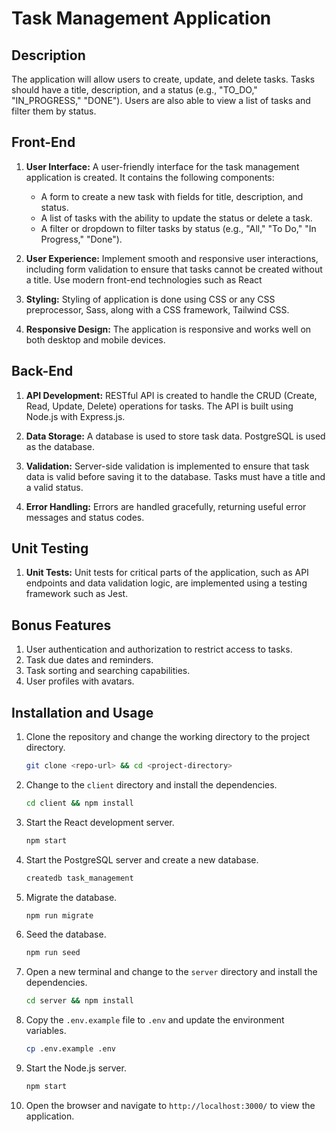 # Task Management Application

## Description

The application will allow users to create, update, and delete tasks. Tasks should have a title, description, and a status (e.g., "TO_DO," "IN_PROGRESS," "DONE"). Users are also able to view a list of tasks and filter them by status.

## Front-End

1. **User Interface:** A user-friendly interface for the task management application is created. It contains the following components:

   - A form to create a new task with fields for title, description, and status.
   - A list of tasks with the ability to update the status or delete a task.
   - A filter or dropdown to filter tasks by status (e.g., "All," "To Do," "In Progress," "Done").

2. **User Experience:** Implement smooth and responsive user interactions, including form validation to ensure that tasks cannot be created without a title. Use modern front-end technologies such as React

3. **Styling:** Styling of application is done using CSS or any CSS preprocessor, Sass, along with a CSS framework, Tailwind CSS.

4. **Responsive Design:** The application is responsive and works well on both desktop and mobile devices.

## Back-End

1. **API Development:** RESTful API is created to handle the CRUD (Create, Read, Update, Delete) operations for tasks. The API is built using Node.js with Express.js.

2. **Data Storage:** A database is used to store task data. PostgreSQL is used as the database.

3. **Validation:** Server-side validation is implemented to ensure that task data is valid before saving it to the database. Tasks must have a title and a valid status.

4. **Error Handling:** Errors are handled gracefully, returning useful error messages and status codes.

## Unit Testing

1. **Unit Tests:** Unit tests for critical parts of the application, such as API endpoints and data validation logic, are implemented using a testing framework such as Jest.

## Bonus Features

1. User authentication and authorization to restrict access to tasks.
2. Task due dates and reminders.
3. Task sorting and searching capabilities.
4. User profiles with avatars.

## Installation and Usage

1. Clone the repository and change the working directory to the project directory.

   ```bash
   git clone <repo-url> && cd <project-directory>
   ```

2. Change to the `client` directory and install the dependencies.

   ```bash
   cd client && npm install
   ```

3. Start the React development server.

   ```bash
   npm start
   ```

4. Start the PostgreSQL server and create a new database.

   ```bash
   createdb task_management
   ```

5. Migrate the database.

   ```bash
   npm run migrate
   ```

6. Seed the database.

   ```bash
   npm run seed
   ```

7. Open a new terminal and change to the `server` directory and install the dependencies.

   ```bash
   cd server && npm install
   ```

8. Copy the `.env.example` file to `.env` and update the environment variables.

   ```bash
   cp .env.example .env
   ```

9. Start the Node.js server.

   ```bash
   npm start
   ```

10. Open the browser and navigate to `http://localhost:3000/` to view the application.
